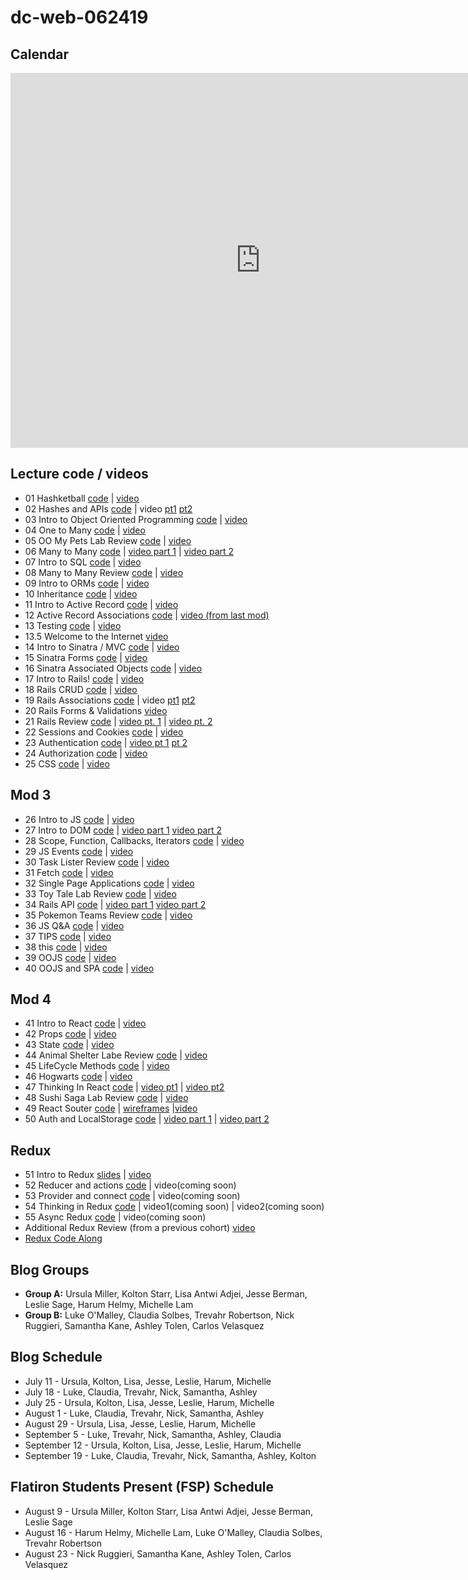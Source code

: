 # dc-web-062419

## Calendar

<iframe src="https://calendar.google.com/calendar/b/1/embed?height=600&amp;wkst=1&amp;bgcolor=%23ffffff&amp;ctz=America%2FNew_York&amp;src=ZmxhdGlyb25zY2hvb2wuY29tX2FjZDlram5kc2d2NGw1dnM5NGw1b3BmZGRvQGdyb3VwLmNhbGVuZGFyLmdvb2dsZS5jb20&amp;src=ZmxhdGlyb25zY2hvb2wuY29tX3A4ajk2M3ZkNDRqaTU2OThmM2k0bmtycTcwQGdyb3VwLmNhbGVuZGFyLmdvb2dsZS5jb20&amp;color=%237986CB&amp;color=%238E24AA&amp;mode=WEEK" style="border-width:0" width="800" height="600" frameborder="0" scrolling="no"></iframe>

## Lecture code / videos

* 01 Hashketball [code](https://github.com/learn-co-students/dc-web-062419/tree/master/01-hashketball-review) | [video](https://youtu.be/aQ8C3U566MQ)
* 02 Hashes and APIs [code](https://github.com/learn-co-students/dc-web-062419/tree/master/02-apis-and-the-internet) | video [pt1](https://youtu.be/NQZz6BSxD7U) [pt2](https://youtu.be/6_1BG6r0Q-E)
* 03 Intro to Object Oriented Programming [code](https://github.com/learn-co-students/dc-web-062419/tree/master/3-Intro-to-OO) | [video](https://youtu.be/0rZrYTXLWEM)
* 04 One to Many [code](https://github.com/learn-co-students/dc-web-062419/tree/master/4-One-to-Many) | [video](https://youtu.be/hTYIsJS8JFg)
* 05 OO My Pets Lab Review [code](https://github.com/learn-co-students/dc-web-062419/tree/master/05-OO-My-Pets-Review) | [video](https://youtu.be/Xa-99G1B8nQ)
* 06 Many to Many [code](https://github.com/learn-co-students/dc-web-062419/tree/master/06-Many-to-Many) | [video part 1](https://youtu.be/jIZ08aAbcJQ) | [video part 2](https://youtu.be/nv21DY-l8V4)
* 07 Intro to SQL [code](https://github.com/learn-co-students/dc-web-062419/tree/master/07-Intro-To-SQL) | [video](https://youtu.be/fZ1oHwcMo6w)
* 08 Many to Many Review [code](https://github.com/learn-co-students/dc-web-062419/tree/master/08-Many-To-Many-Review) | [video](https://www.youtube.com/watch?v=61xuCj8adsE&feature=youtu.be)
* 09 Intro to ORMs [code](https://github.com/learn-co-students/dc-web-062419/tree/master/09-intro-to-orms) | [video](https://youtu.be/GOCpiwUHNFw)
* 10 Inheritance [code](https://github.com/learn-co-students/dc-web-062419/tree/master/10-inheritance) | [video](https://youtu.be/IplXjfXgn6k)
* 11 Intro to Active Record [code](https://github.com/learn-co-students/dc-web-062419/tree/master/11-intro-to-active-record) | [video](https://youtu.be/hQ20bQDaDIA)
* 12 Active Record Associations [code](https://github.com/learn-co-students/dc-web-062419/tree/master/12-active-record-associations) | [video (from last mod)](https://youtu.be/BE8pl7DXwvo)
* 13 Testing [code](https://github.com/learn-co-students/dc-web-062419/tree/master/13-intro-to-testing) | [video](https://youtu.be/nEwYwjGH5Xc)
* 13.5 Welcome to the Internet [video](https://youtu.be/neBv0Y9Es0o)
* 14 Intro to Sinatra / MVC [code](https://github.com/learn-co-students/dc-web-062419/tree/master/14-sinatra-mvc) | [video](https://youtu.be/6VTCclwT9M8)
* 15 Sinatra Forms [code](https://github.com/learn-co-students/dc-web-062419/tree/master/15-sinatra-forms) | [video](https://youtu.be/HV_ggSI8fTM)
* 16 Sinatra Associated Objects [code](https://github.com/learn-co-students/dc-web-062419/tree/master/16-sinatra-associated-objects) | [video](https://youtu.be/OoG1DGdyPy8)
* 17 Intro to Rails! [code](https://github.com/learn-co-students/dc-web-062419/tree/master/17-intro-to-rails/pet_store) | [video](https://www.youtube.com/watch?v=BgecKTqgTx0)
* 18 Rails CRUD [code](https://github.com/learn-co-students/dc-web-062419/tree/master/18-rails-crud-starter) | [video](https://youtu.be/6Qvb7SeC5TQ)
* 19 Rails Associations [code](https://github.com/learn-co-students/dc-web-062419/tree/master/19-rails-associations) | video [pt1](https://youtu.be/TE1ZdcgUehs) [pt2](https://youtu.be/JVHOzePi6Ys)
* 20 Rails Forms & Validations [video](https://www.youtube.com/watch?v=7RLa2qJS0Ac&feature=youtu.be)
* 21 Rails Review [code](https://github.com/learn-co-students/dc-web-062419/tree/master/21-rails-review) | [video pt. 1](https://youtu.be/FG875qPwsjM) | [video pt. 2](https://youtu.be/HMp3D8QVtX8)
* 22 Sessions and Cookies [code](https://github.com/learn-co-students/dc-web-062419/tree/master/22-sessions-and-cookies) | [video](https://youtu.be/4NclHBchzf8)
* 23 Authentication [code](https://github.com/learn-co-students/dc-web-062419/tree/master/23-authentication) | [video pt 1](https://youtu.be/KD29rinzpsE) [pt 2](https://youtu.be/u6a34_ywx4A)
* 24 Authorization [code](https://github.com/learn-co-students/dc-web-062419/tree/master/24-authorization) | [video](https://youtu.be/4mN5Wv8CAnE)
* 25 CSS [code](https://github.com/learn-co-students/dc-web-062419/tree/master/25-css) | [video](https://youtu.be/-yRNaZjWsrs)

## Mod 3
* 26 Intro to JS [code](https://github.com/learn-co-students/dc-web-062419/tree/master/26-JS-Intro) | [video](https://youtu.be/Z5ptXn9rf54)
* 27 Intro to DOM [code](https://github.com/learn-co-students/dc-web-062419/tree/master/27-Intro-to-DOM) | [video part 1](https://youtu.be/Bl7qFe-Z9kM) [video part 2](https://youtu.be/i1QYWfZegAU)
* 28 Scope, Function, Callbacks, Iterators [code](https://github.com/learn-co-students/dc-web-062419/tree/master/28-Scope-Callbacks-Iterators) | [video](https://youtu.be/3Dtaiv_lG5I)
* 29 JS Events [code](https://github.com/learn-co-students/dc-web-062419/tree/master/29-JS-Events) | [video](https://youtu.be/d5acNBPTLaY)
* 30 Task Lister Review [code](https://github.com/learn-co-students/dc-web-062419/tree/master/30-Task-Lister-Review) | [video](https://youtu.be/3F2X-PKhK98)
* 31 Fetch [code](https://github.com/learn-co-students/dc-web-062419/tree/master/31-Fetch) | [video](https://youtu.be/FHD0VSzt7Ck)
* 32 Single Page Applications [code](https://github.com/learn-co-students/dc-web-062419/tree/master/32-SPA) | [video](https://youtu.be/DEqXjF-Yx3Y)
* 33 Toy Tale Lab Review [code](https://github.com/learn-co-students/dc-web-062419/tree/master/33-Toy%20Tale) | [video](https://youtu.be/NXbhTLUD4eI)
* 34 Rails API [code](https://github.com/learn-co-students/dc-web-062419/tree/master/34-Rails-API) | [video part 1](https://youtu.be/hOQUbGNhq_g) [video part 2](https://youtu.be/MZ8WIXtYuAM)
* 35 Pokemon Teams Review [code](https://github.com/learn-co-students/dc-web-062419/tree/master/35-Pokemon-Teams-Review) | [video](https://youtu.be/dw0Js4MMqLI)
* 36 JS Q&A [code](https://github.com/learn-co-students/dc-web-062419/tree/master/36-JS-Q-and-A) | [video](https://youtu.be/lDbirceWIfs)
* 37 TIPS [code](https://github.com/learn-co-students/dc-web-062419/tree/master/37-TIPS) | [video](https://youtu.be/KZCKv4NfCtA )
* 38 this [code](https://github.com/learn-co-students/dc-web-062419/tree/master/38-this) | [video](https://youtu.be/79lcy_w9RKo)
* 39 OOJS [code](https://github.com/learn-co-students/dc-web-062419/tree/master/39-OOJS) | [video](https://youtu.be/s6j2aQjG0eE)
* 40 OOJS and SPA [code](https://github.com/learn-co-students/dc-web-062419/tree/master/40-OOJS-and-SPA) | [video](https://youtu.be/xCAtmGUrCK8)

## Mod 4
* 41 Intro to React [code](https://github.com/learn-co-students/dc-web-062419/tree/master/41-Intro-to-React) | [video](https://youtu.be/vIEggHqd5Wo)
* 42 Props [code](https://github.com/learn-co-students/dc-web-062419/tree/master/42-Props) | [video](https://youtu.be/YNUgs9eKR0M)
* 43 State [code](https://github.com/learn-co-students/dc-web-062419/tree/master/43-State) | [video](https://youtu.be/OR5wBua3748)
* 44 Animal Shelter Labe Review [code](https://github.com/learn-co-students/dc-web-062419/tree/master/44-Animal_Shelter) | [video](https://youtu.be/CxcU4FqSWic)
* 45 LifeCycle Methods [code](https://github.com/learn-co-students/dc-web-062419/tree/master/45-Component-Lifecycle) | [video](https://youtu.be/aFySkTk3Ngw)
* 46 Hogwarts [code](https://github.com/learn-co-students/dc-web-062419/tree/master/46-hogwarts) | [video](https://youtu.be/HJ9FLqdwDV4)
* 47 Thinking In React [code](https://github.com/learn-co-students/dc-web-062419/tree/master/47-Thinking-In-React) | [video pt1](https://youtu.be/XcjZXHanv0w) | [video pt2](https://youtu.be/2vZXE77Xy_Q)
* 48 Sushi Saga Lab Review [code](https://github.com/learn-co-students/dc-web-062419/tree/master/48-Sushi-Saga-Review) | [video](https://youtu.be/h3Hdb46PpV8)
* 49 React Souter [code](https://github.com/learn-co-students/dc-web-062419/tree/master/49-React-Router) | [wireframes](https://github.com/learn-co-students/dc-web-062419/blob/master/49-React-Router/artwork/Screen%20Shot%202019-09-04%20at%204.08.16%20PM.png) |[video](https://youtu.be/RhW9ppoXiJ0)
* 50 Auth and LocalStorage [code](https://github.com/learn-co-students/dc-web-062419/tree/master/50-Auth) | [video part 1](https://youtu.be/rs-9aKCj8fQ) | [video part 2](https://youtu.be/lkaGXo1wER0)

## Redux
* 51 Intro to Redux [slides](https://github.com/learn-co-students/dc-web-062419/blob/master/51-Intro-to-Redux/ReduxLecture.pdf) | [video](https://youtu.be/EWVaxIgcqHY)
* 52 Reducer and actions [code](https://github.com/learn-co-students/dc-web-062419/tree/master/52-Actions-Reducers) | video(coming soon)
* 53 Provider and connect [code](https://github.com/learn-co-students/dc-web-062419/tree/master/53-Provider-Connect) | video(coming soon)
* 54 Thinking in Redux [code](https://github.com/learn-co-students/dc-web-062419/tree/master/54-Thinking-In-Redux) | video1(coming soon) | video2(coming soon)
* 55 Async Redux [code](https://github.com/learn-co-students/dc-web-062419/tree/master/55-Async-Redux) | video(coming soon)
* Additional Redux Review (from a previous cohort) [video](https://www.youtube.com/watch?v=hFAU_6FdM2Y&feature=youtu.be)
* [Redux Code Along](https://www.valentinog.com/blog/redux/)

## Blog Groups

* **Group A:** Ursula Miller, Kolton Starr, Lisa Antwi Adjei, Jesse Berman, Leslie Sage, Harum Helmy, Michelle Lam
* **Group B:** Luke O'Malley, Claudia Solbes, Trevahr Robertson, Nick Ruggieri, Samantha Kane, Ashley Tolen, Carlos Velasquez

## Blog Schedule

* July 11 - Ursula, Kolton, Lisa, Jesse, Leslie, Harum, Michelle
* July 18 - Luke, Claudia, Trevahr, Nick, Samantha, Ashley
* July 25 - Ursula, Kolton, Lisa, Jesse, Leslie, Harum, Michelle
* August 1 - Luke, Claudia, Trevahr, Nick, Samantha, Ashley
* August 29 - Ursula, Lisa, Jesse, Leslie, Harum, Michelle
* September 5 - Luke, Trevahr, Nick, Samantha, Ashley, Claudia
* September 12 - Ursula, Kolton, Lisa, Jesse, Leslie, Harum, Michelle
* September 19 - Luke, Claudia, Trevahr, Nick, Samantha, Ashley, Kolton

## Flatiron Students Present (FSP) Schedule

* August 9 - Ursula Miller, Kolton Starr, Lisa Antwi Adjei, Jesse Berman, Leslie Sage
* August 16 - Harum Helmy, Michelle Lam, Luke O'Malley, Claudia Solbes, Trevahr Robertson
* August 23 - Nick Ruggieri, Samantha Kane, Ashley Tolen, Carlos Velasquez

